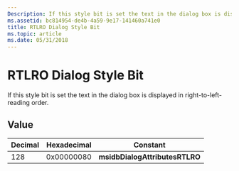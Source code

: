 ```yaml
---
Description: If this style bit is set the text in the dialog box is displayed in right-to-left-reading order.
ms.assetid: bc814954-de4b-4a59-9e17-141460a741e0
title: RTLRO Dialog Style Bit
ms.topic: article
ms.date: 05/31/2018
---
```


# RTLRO Dialog Style Bit

If this style bit is set the text in the dialog box is displayed in right-to-left-reading order.

## Value



| Decimal | Hexadecimal | Constant                       |
|---------|-------------|--------------------------------|
| 128     | 0x00000080  | **msidbDialogAttributesRTLRO** |



 

 

 



